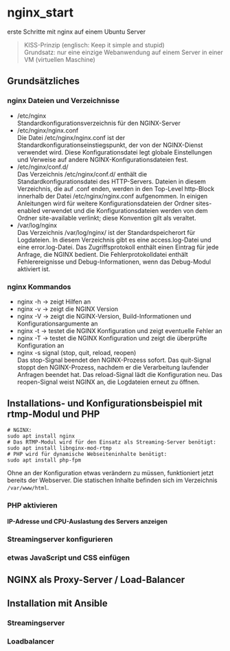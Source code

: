 # nginx_start
erste Schritte mit nginx auf einem Ubuntu Server
>KISS-Prinzip (englisch: Keep it simple and stupid)  
>Grundsatz: nur eine einzige Webanwendung auf einem Server in einer VM (virtuellen Maschine)
## Grundsätzliches
### nginx Dateien und Verzeichnisse
- /etc/nginx  
  Standardkonfigurationsverzeichnis für den NGINX-Server
- /etc/nginx/nginx.conf  
  Die Datei /etc/nginx/nginx.conf ist der Standardkonfigurationseinstiegspunkt, der von der NGINX-Dienst verwendet wird. Diese Konfigurationsdatei legt globale Einstellungen und Verweise auf andere NGINX-Konfigurationsdateien fest.
- /etc/nginx/conf.d/  
Das Verzeichnis /etc/nginx/conf.d/ enthält die Standardkonfigurationsdatei des HTTP-Servers. Dateien in diesem Verzeichnis, die auf .conf enden, werden in den Top-Level http-Block innerhalb der Datei /etc/nginx/nginx.conf aufgenommen. In einigen Anleitungen wird für weitere Konfigurationsdateien der Ordner sites-enabled verwendet und die Konfigurationsdateien werden von dem Ordner site-available verlinkt; diese Konvention gilt als veraltet.
- /var/log/nginx  
  Das Verzeichnis /var/log/nginx/ ist der Standardspeicherort für Logdateien. In diesem Verzeichnis gibt es eine access.log-Datei und eine error.log-Datei. Das Zugriffsprotokoll enthält einen Eintrag für jede Anfrage, die NGINX bedient. Die Fehlerprotokolldatei enthält Fehlerereignisse und Debug-Informationen, wenn das Debug-Modul aktiviert ist.
### nginx Kommandos
- nginx -h -> zeigt Hilfen an
- nginx -v -> zeigt die NGINX Version
- nginx -V -> zeigt die NGINX-Version, Build-Informationen und Konfigurationsargumente an
- nginx -t -> testet die NGINX Konfiguration und zeigt eventuelle Fehler an
- nginx -T -> testet die NGINX Konfiguration und zeigt die überprüfte Konfiguration an
- nginx -s signal (stop, quit, reload, reopen)  
  Das stop-Signal beendet den NGINX-Prozess sofort. Das quit-Signal stoppt den NGINX-Prozess, nachdem er die Verarbeitung laufender Anfragen beendet hat. Das reload-Signal lädt die Konfiguration neu. Das reopen-Signal weist NGINX an, die Logdateien erneut zu öffnen.  
## Installations- und Konfigurationsbeispiel mit rtmp-Modul und PHP
```
# NGINX:
sudo apt install nginx
# Das RTMP-Modul wird für den Einsatz als Streaming-Server benötigt:
sudo apt install libnginx-mod-rtmp
# PHP wird für dynamische Webseiteninhalte benötigt:
sudo apt install php-fpm
```
Ohne an der Konfiguration etwas verändern zu müssen, funktioniert jetzt bereits der Webserver. Die statischen Inhalte befinden sich im Verzeichnis `/var/www/html`.
### PHP aktivieren
#### IP-Adresse und CPU-Auslastung des Servers anzeigen
### Streamingserver konfigurieren
### etwas JavaScript und CSS einfügen
## NGINX als Proxy-Server / Load-Balancer
## Installation mit Ansible
### Streamingserver
### Loadbalancer
